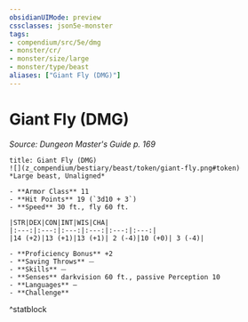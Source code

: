 ```yaml
---
obsidianUIMode: preview
cssclasses: json5e-monster
tags:
- compendium/src/5e/dmg
- monster/cr/
- monster/size/large
- monster/type/beast
aliases: ["Giant Fly (DMG)"]
---
```

# Giant Fly (DMG)
*Source: Dungeon Master's Guide p. 169*  

```ad-statblock
title: Giant Fly (DMG)
![](z_compendium/bestiary/beast/token/giant-fly.png#token)
*Large beast, Unaligned*

- **Armor Class** 11 
- **Hit Points** 19 (`3d10 + 3`)
- **Speed** 30 ft., fly 60 ft.

|STR|DEX|CON|INT|WIS|CHA|
|:---:|:---:|:---:|:---:|:---:|:---:|
|14 (+2)|13 (+1)|13 (+1)| 2 (-4)|10 (+0)| 3 (-4)|

- **Proficiency Bonus** +2
- **Saving Throws** ⏤
- **Skills** ⏤
- **Senses** darkvision 60 ft., passive Perception 10
- **Languages** —
- **Challenge** 
```
^statblock